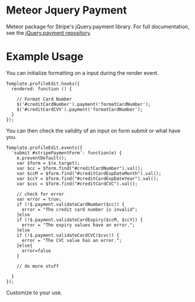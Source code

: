 # Meteor Jquery Payment


Meteor package for Stripe's jQuery.payment library. For full documentation, see the [jQuery.payment repository](https://github.com/stripe/jquery.payment).

# Example Usage

You can initialize formatting on a input during the render event. 

    Template.profileEdit.hooks({
      rendered: function () {

        // Format Card Number
        $('#creditCardNumber').payment('formatCardNumber');
        $('#creditCardCVV').payment('formatCardNumber');
      }
    });

You can then check the validity of an input on form submit or what have you.

    Template.profileEdit.events({
      'submit #stripePaymentForm': function(e) {
        e.preventDefault();
        var $form = $(e.target);
        var $cc = $form.find("#creditCardNumber").val();
        var $ccM = $form.find("#creditCardExpDateMonth").val();
        var $ccY = $form.find("#creditCardExpDateYear").val();
        var $cvc = $form.find("#creditCardCVC").val();

        // check for error
        var error = true;
        if (!$.payment.validateCardNumber($cc)) {
          error = "The credit card number is invalid";
        }else
        if (!$.payment.validateCardExpiry($ccM, $ccY)) {
          error = "The expiry values have an error.";
        }else
        if (!$.payment.validateCardCVC($cvc)) {
          error = "The CVC value has an error.";
        }else{
          error=false
        }

        // do more stuff

      }
    });

Customize to your use. 





